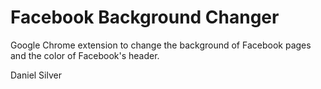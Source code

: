 Facebook Background Changer
=========================

Google Chrome extension to change the background of Facebook pages and the color of Facebook's header.

Daniel Silver
